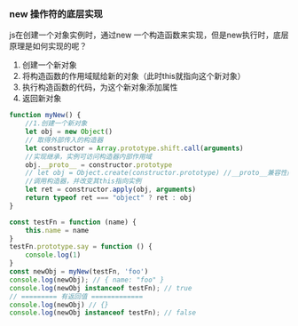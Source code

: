 <!--
 * @Author: your name
 * @Date: 2020-10-26 11:51:57
 * @LastEditTime: 2020-10-26 12:58:02
 * @LastEditors: Please set LastEditors
 * @Description: In User Settings Edit
 * @FilePath: \source-code\new.md
-->
### new 操作符的底层实现
js在创建一个对象实例时，通过new 一个构造函数来实现，但是new执行时，底层原理是如何实现的呢？
1.  创建一个新对象
2.  将构造函数的作用域赋给新的对象（此时this就指向这个新对象）
3.  执行构造函数的代码，为这个新对象添加属性
4.  返回新对象

```javascript
function myNew() {
    //1.创建一个新对象
    let obj = new Object()
    // 取得外部传入的构造器
    let constructor = Array.prototype.shift.call(arguments)
    //实现继承，实例可访问构造器内部作用域
    obj.__proto__ = constructor.prototype
    // let obj = Object.create(constructor.prototype) //__proto__兼容性问题，可使用Object.create()，修改原型指向
    //调用构造器，并改变其this指向实例
    let ret = constructor.apply(obj, arguments)
    return typeof ret === "object" ? ret : obj
}

const testFn = function (name) {
    this.name = name
}
testFn.prototype.say = function () {
    console.log(1)
}
const newObj = myNew(testFn, 'foo')
console.log(newObj); // { name: "foo" }
console.log(newObj instanceof testFn); // true
// ========= 有返回值 =============
console.log(newObj) // {}
console.log(newObj instanceof testFn); // false

```
